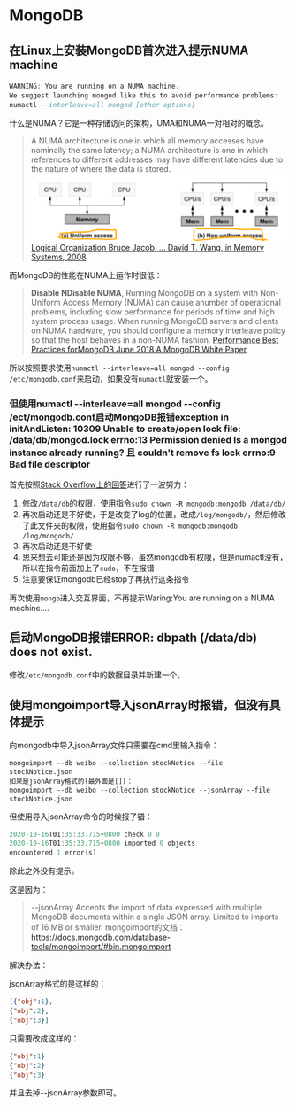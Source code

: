 # MongoDB

## 在Linux上安装MongoDB首次进入提示NUMA machine

```a
WARNING: You are running on a NUMA machine.
We suggest launching mongod like this to avoid performance problems:
numactl --interleave=all mongod [other options]
```

什么是NUMA？它是一种存储访问的架构，UMA和NUMA一对相对的概念。

> A NUMA architecture
> is one in which all memory accesses have nominally the same latency; a NUMA
> architecture is one in which references to different addresses may have different
> latencies due to the nature of where the data is stored. 
> ![NUMA & UMA](../img/NUMA&UMA.png)
> [Logical Organization Bruce Jacob, ... David T. Wang, in Memory Systems, 2008]()

而MongoDB的性能在NUMA上运作时很低：

> **Disable NDisable NUMA**, Running MongoDB on a system with Non-Uniform Access Memory (NUMA) can cause anumber of operational problems, including slow performance for periods of time and high system process usage. When running MongoDB servers and clients on NUMA hardware, you should configure a memory interleave policy so that the host behaves in a non-NUMA fashion.
> [Performance Best Practices forMongoDB June 2018 A MongoDB White Paper]()

所以按照要求使用`numactl --interleave=all mongod --config /etc/mongodb.conf`来启动，如果没有`numactl`就安装一个。

### 但使用numactl --interleave=all mongod --config /ect/mongodb.conf启动MongoDB报错exception in initAndListen: 10309 Unable to create/open lock file: /data/db/mongod.lock errno:13 Permission denied Is a mongod instance already running? 且 couldn't remove fs lock errno:9 Bad file descriptor

首先按照[Stack Overflow上的回答](https://stackoverflow.com/questions/15229412/unable-to-create-open-lock-file-data-mongod-lock-errno13-permission-denied)进行了一波努力：

1. 修改`/data/db`的权限，使用指令`sudo chown -R mongodb:mongodb /data/db/`
2. 再次启动还是不好使，于是改变了log的位置，改成`/log/mongodb/`，然后修改了此文件夹的权限，使用指令`sudo chown -R mongodb:mongodb /log/mongodb/`
3. 再次启动还是不好使
4. 思来想去可能还是因为权限不够，虽然mongodb有权限，但是numactl没有，所以在指令前面加上了`sudo`，不在报错
5. 注意要保证mongodb已经stop了再执行这条指令

再次使用`mongo`进入交互界面，不再提示Waring:You are running on a NUMA machine....

## 启动MongoDB报错ERROR: dbpath (/data/db) does not exist.

修改`/etc/mongodb.conf`中的数据目录并新建一个。

## 使用mongoimport导入jsonArray时报错，但没有具体提示

向mongodb中导入jsonArray文件只需要在cmd里输入指令：

```shell
mongoimport --db weibo --collection stockNotice --file stockNotice.json
如果是jsonArray格式的(最外面是[])：
mongoimport --db weibo --collection stockNotice --jsonArray --file stockNotice.json
```

但使用导入jsonArray命令的时候报了错：

```a
2020-10-16T01:35:33.715+0800 check 0 0
2020-10-16T01:35:33.715+0800 imported 0 objects
encountered 1 error(s)
```

除此之外没有提示。

这是因为：

> --jsonArray
> Accepts the import of data expressed with multiple MongoDB documents within a single JSON array. Limited to imports of 16 MB or smaller.
> mongoimport的文档：https://docs.mongodb.com/database-tools/mongoimport/#bin.mongoimport

解决办法：

jsonArray格式的是这样的：

```json
[{"obj":1},
{"obj":2},
{"obj":3}]
```

只需要改成这样的：


```json
{"obj":1}
{"obj":2}
{"obj":3}
```

并且去掉--jsonArray参数即可。
